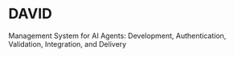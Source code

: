 # DAVID
Management System for AI Agents: Development, Authentication, Validation, Integration, and Delivery
